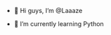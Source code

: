 - 👋 Hi guys, I’m @Laaaze

- 🌱 I’m currently learning Python

<!---
Laaaze/Laaaze is a ✨ special ✨ repository because its `README.md` (this file) appears on your GitHub profile.
You can click the Preview link to take a look at your changes.
--->
